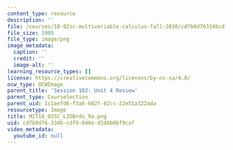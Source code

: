 ```yaml
---
content_type: resource
description: ''
file: /courses/18-02sc-multivariable-calculus-fall-2010/cd7b0d76334bcdf9046ed1d4b0bf9caf_MIT18_02SC_L35Brds_9a.png
file_size: 1995
file_type: image/png
image_metadata:
  caption: ''
  credit: ''
  image-alt: ''
learning_resource_types: []
license: https://creativecommons.org/licenses/by-nc-sa/4.0/
ocw_type: OCWImage
parent_title: 'Session 102: Unit 4 Review'
parent_type: CourseSection
parent_uid: 1c1eefd6-f3a6-602f-82cc-22e51a322ada
resourcetype: Image
title: MIT18_02SC_L35Brds_9a.png
uid: cd7b0d76-334b-cdf9-046e-d1d4b0bf9caf
video_metadata:
  youtube_id: null
---
```

